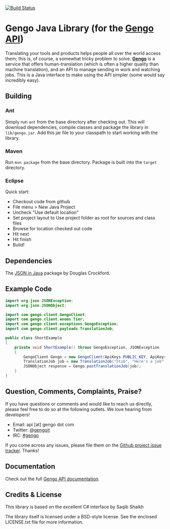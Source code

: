 [![Build Status](https://secure.travis-ci.org/gengo/gengo-java.png?branch=master)](https://travis-ci.org/gengo/gengo-java)

Gengo Java Library (for the [Gengo API](http://gengo.com/api/))
======================================================================================================================================================
Translating your tools and products helps people all over the world access them; this is, of course, a somewhat tricky problem to solve.
**[Gengo](http://gengo.com/)** is a service that offers human-translation (which is often a higher quality than machine translation), and an API to
manage sending in work and watching jobs. This is a Java interface to make using the API simpler (some would say incredibly easy).


Building
------------------------------------------------------------------------------------------------------------------------------------------------------

### Ant
Simply run `ant` from the base directory after checking out. This will download dependencies, compile classes and package the library in
`lib/gengo.jar`. Add this jar file to your classpath to start working with the library.

### Maven
Run `mvn package` from the base directory. Package is built into the `target` directory.

### Eclipse
Quick start:
* Checkout code from github
* File menu > New Java Project
* Uncheck "Use default location"
* Set project layout to Use project folder as root for sources and class files
* Browse for location checked out code
* Hit next
* Hit finish
* Build!


Dependencies
------------------------------------------------------------------------------------------------------------------------------------------------------
The [JSON in Java](http://json.org/java/) package by Douglas Crockford.


Example Code
------------------------------------------------------------------------------------------------------------------------------------------------------

```java
import org.json.JSONException;
import org.json.JSONObject;

import com.gengo.client.GengoClient;
import com.gengo.client.enums.Tier;
import com.gengo.client.exceptions.GengoException;
import com.gengo.client.payloads.TranslationJob;

public class ShortExample
{
    private void ShortExample() throws GengoException, JSONException
    {
        GengoClient Gengo = new GengoClient(ApiKeys.PUBLIC_KEY, ApiKeys.PRIVATE_KEY, true);
        TranslationJob job = new TranslationJob("Stub", "Here's a job", "en", "es", Tier.STANDARD);
        JSONObject response = Gengo.postTranslationJob(job);
    }
}
```


Question, Comments, Complaints, Praise?
------------------------------------------------------------------------------------------------------------------------------------------------------
If you have questions or comments and would like to reach us directly, please feel free to do so at the following outlets. We love hearing from
developers!

* Email: api [at] gengo dot com
* Twitter: [@gengoit](https://twitter.com/gengoit)
* IRC: [#gengo](irc://irc.freenode.net/gengo)

If you come across any issues, please file them on the [Github project issue tracker](https://github.com/gengo/gengo-java/issues). Thanks!


Documentation
------------------------------------------------------------------------------------------------------------------------------------------------------
Check out the full [Gengo API documentation](http://developers.gengo.com).


Credits & License
---------------------------------------------------------------------------------------------------------------------------
This library is based on the excellent C# interface by Saqib Shaikh

The library itself is licensed under a BSD-style license. See the enclosed LICENSE.txt file for more information.
